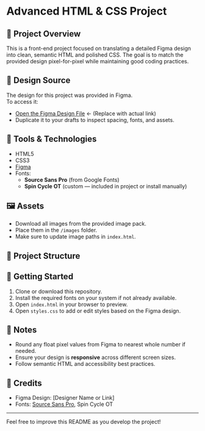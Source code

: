 # Advanced HTML & CSS Project

## 📄 Project Overview
This is a front-end project focused on translating a detailed Figma design into clean, semantic HTML and polished CSS. The goal is to match the provided design pixel-for-pixel while maintaining good coding practices.

## 🎨 Design Source
The design for this project was provided in Figma.  
To access it:
- [Open the Figma Design File](#) ← (Replace with actual link)
- Duplicate it to your drafts to inspect spacing, fonts, and assets.

## 🧰 Tools & Technologies
- HTML5
- CSS3
- [Figma](https://figma.com/)
- Fonts:
  - **Source Sans Pro** (from Google Fonts)
  - **Spin Cycle OT** (custom — included in project or install manually)

## 🖼️ Assets
- Download all images from the provided image pack.
- Place them in the `/images` folder.
- Make sure to update image paths in `index.html`.

## 📁 Project Structure


## 🚀 Getting Started
1. Clone or download this repository.
2. Install the required fonts on your system if not already available.
3. Open `index.html` in your browser to preview.
4. Open `styles.css` to add or edit styles based on the Figma design.

## 📌 Notes
- Round any float pixel values from Figma to nearest whole number if needed.
- Ensure your design is **responsive** across different screen sizes.
- Follow semantic HTML and accessibility best practices.

## 🙌 Credits
- Figma Design: [Designer Name or Link]
- Fonts: [Source Sans Pro](https://fonts.google.com/specimen/Source+Sans+Pro), Spin Cycle OT

---

Feel free to improve this README as you develop the project!
